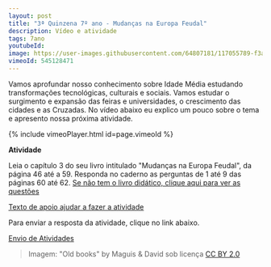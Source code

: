 ```yaml
---
layout: post
title: "3ª Quinzena 7º ano - Mudanças na Europa Feudal"
description: Vídeo e atividade
tags: 7ano
youtubeId: 
image: https://user-images.githubusercontent.com/64807181/117055789-f3a98100-acf1-11eb-9e6c-b54f07fa7c6f.png 
vimeoId: 545128471
---
```


Vamos aprofundar nosso conhecimento sobre Idade Média estudando transformações tecnológicas, culturais e sociais. Vamos estudar o surgimento e expansão das feiras e universidades, o crescimento das cidades e as Cruzadas. No vídeo abaixo eu explico um pouco sobre o tema e apresento nossa próxima atividade.

{% include vimeoPlayer.html id=page.vimeoId %}

**Atividade**

Leia o capítulo 3 do seu livro intitulado "Mudanças na Europa Feudal", da página 46 até a 59.
Responda no caderno as perguntas de 1 até 9 das páginas 60 até 62. 
[Se não tem o livro didático, clique aqui para ver as questões](https://drive.google.com/drive/folders/1j966pgNUd2MZNikjmIt8b4VWPXejzMGW?usp=sharing)

[Texto de apoio ajudar a fazer a atividade](https://brasilescola.uol.com.br/historiag/baixa-idade-media.htm)

Para enviar a resposta da atividade, clique no link abaixo.

[Envio de Atividades](https://0jonjo.github.io/arcada/send.html)

>Imagem: "Old books" by Maguis & David sob licença [CC BY 2.0](https://creativecommons.org/licenses/by/2.0/) 
